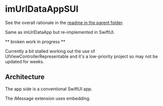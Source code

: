 # imUrlDataAppSUI
See the overall rationale in the [readme in the parent folder](../README.md).

Same as imUrlDataApp but re-implemented in SwiftUI.

**	broken work in progress **

Currently a bit stalled working out the use of UIViewControllerRepresentable and it's a low-priority project so may not be updated for weeks.

## Architecture
The app side is a conventional SwiftUI app.

The iMessage extension uses embedding.